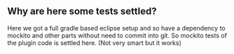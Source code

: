 Why are here some tests settled?
--------------------------------

Here we got a full gradle based eclipse setup and so have a dependency to mockito and other parts 
without need to commit into git. So mockito tests of the plugin code is settled here.
(Not very smart but it works)